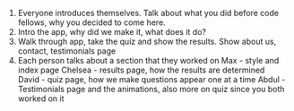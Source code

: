 1. Everyone introduces themselves. Talk about what you did before code fellows, why you decided to come here.
2. Intro the app, why did we make it, what does it do?
3. Walk through app, take the quiz and show the results. Show about us, contact, testimonials page
4. Each person talks about a section that they worked on
  Max - style and index page
  Chelsea - results page, how the results are determined
  David - quiz page, how we make questions appear one at a time
  Abdul - Testimonials page and the animations, also more on quiz since you both worked on it
  
